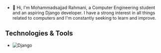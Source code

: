 - 👋 Hi, I'm Mohammadsajjad Rahmani, a Computer Engineering student and an aspiring Django developer. I have a strong interest in all things related to computers and I'm constantly seeking to learn and improve.

## Technologies & Tools
- ![Django](https://img.shields.io/badge/Django-092E20?style=for-the-badge&logo=django&logoColor=white)

<!---
Mohammadsajjad-Rahmani/Mohammadsajjad-Rahmani is a ✨ special ✨ repository because its `README.md` (this file) appears on your GitHub profile.
You can click the Preview link to take a look at your changes.
--->
